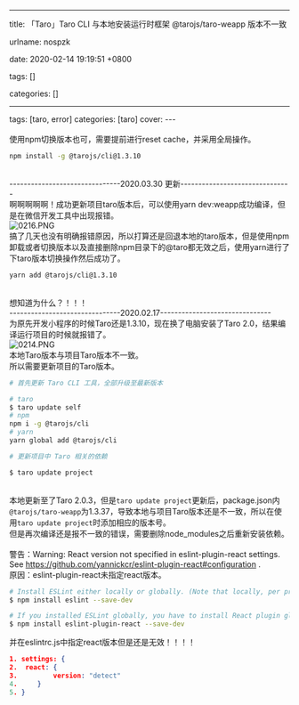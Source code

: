 
---

title: 「Taro」Taro CLI 与本地安装运行时框架 @tarojs/taro-weapp 版本不一致

urlname: nospzk

date: 2020-02-14 19:19:51 +0800

tags: []

categories: []

---
tags: [taro, error]
categories: [taro]
cover:
---<br /><!-- more --><br />
使用npm切换版本也可，需要提前进行reset cache，并采用全局操作。<br />

```bash
npm install -g @tarojs/cli@1.3.10
```

<br />-------------------------------2020.03.30 更新-------------------------------<br />
啊啊啊啊啊！成功更新项目taro版本后，可以使用yarn dev:weapp成功编译，但是在微信开发工具中出现报错。<br />![0216.PNG](https://cdn.nlark.com/yuque/0/2020/png/250093/1581935342747-e118ac34-6099-4e18-8516-77b75975450f.png#align=left&display=inline&height=319&margin=%5Bobject%20Object%5D&name=0216.PNG&originHeight=319&originWidth=798&size=37866&status=done&style=none&width=798)<br />搞了几天也没有明确报错原因，所以打算还是回退本地的taro版本，但是使用npm卸载或者切换版本以及直接删除npm目录下的@taro都无效之后，使用yarn进行了下taro版本切换操作然后成功了。<br />

```bash
yarn add @tarojs/cli@1.3.10
```

<br />想知道为什么？！！！<br />
-------------------------------2020.02.17-------------------------------<br />
为原先开发小程序的时候Taro还是1.3.10，现在换了电脑安装了Taro 2.0，结果编译运行项目的时候就报错了。<br />![0214.PNG](https://cdn.nlark.com/yuque/0/2020/png/250093/1581679328067-ac66632d-ef65-4dd4-9be1-c090b1a47399.png#align=left&display=inline&height=245&margin=%5Bobject%20Object%5D&name=0214.PNG&originHeight=245&originWidth=1331&size=33627&status=done&style=none&width=1331)<br />
本地Taro版本与项目Taro版本不一致。<br />
所以需要更新项目的Taro版本。<br />

```bash
# 首先更新 Taro CLI 工具，全部升级至最新版本

# taro
$ taro update self 
# npm
npm i -g @tarojs/cli
# yarn
yarn global add @tarojs/cli

# 更新项目中 Taro 相关的依赖

$ taro update project 
```

<br />本地更新至了Taro 2.0.3，但是`taro update project`更新后，package.json内`@tarojs/taro-weapp`为1.3.37，导致本地与项目Taro版本还是不一致，所以在使用`taro update project`时添加相应的版本号。<br />
但是再次编译还是报不一致的错误，需要删除node_modules之后重新安装依赖。<br />
<br />警告：Warning: React version not specified in eslint-plugin-react settings. See https://github.com/yannickcr/eslint-plugin-react#configuration .<br />原因：eslint-plugin-react未指定react版本。<br />

```bash
# Install ESLint either locally or globally. (Note that locally, per project, is strongly preferred)
$ npm install eslint --save-dev

# If you installed ESLint globally, you have to install React plugin globally too. Otherwise, install it locally.
$ npm install eslint-plugin-react --save-dev
```
并在eslintrc.js中指定react版本但是还是无效！！！！
```json
1. settings: {
2. 	react: {
3.         version: "detect"
4.     }
5. }
```

<br />


